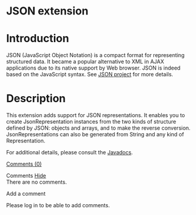 JSON extension
==============

Introduction
============

JSON (JavaScript Object Notation) is a compact format for representing
structured data. It became a popular alternative to XML in AJAX
applications due to its native support by Web browser. JSON is indeed
based on the JavaScript syntax. See [JSON
project](http://web.archive.org/web/20100823042640/http://www.json.org/)
for more details.

Description
===========

This extension adds support for JSON representations. It enables you to
create JsonRepresentation instances from the two kinds of structure
defined by JSON: objects and arrays, and to make the reverse conversion.
JsonRepresentations can also be generated from String and any kind of
Representation.

For additional details, please consult the
[Javadocs](http://web.archive.org/web/20100823042640/http://www.restlet.org/documentation/2.0/jse/ext/org/restlet/ext/json/package-summary.html).

[Comments
(0)](http://web.archive.org/web/20100823042640/http://wiki.restlet.org/docs_2.0/13-restlet/28-restlet/69-restlet.html#)

Comments
[Hide](http://web.archive.org/web/20100823042640/http://wiki.restlet.org/docs_2.0/13-restlet/28-restlet/69-restlet.html#)
\
There are no comments.

Add a comment

Please log in to be able to add comments.

